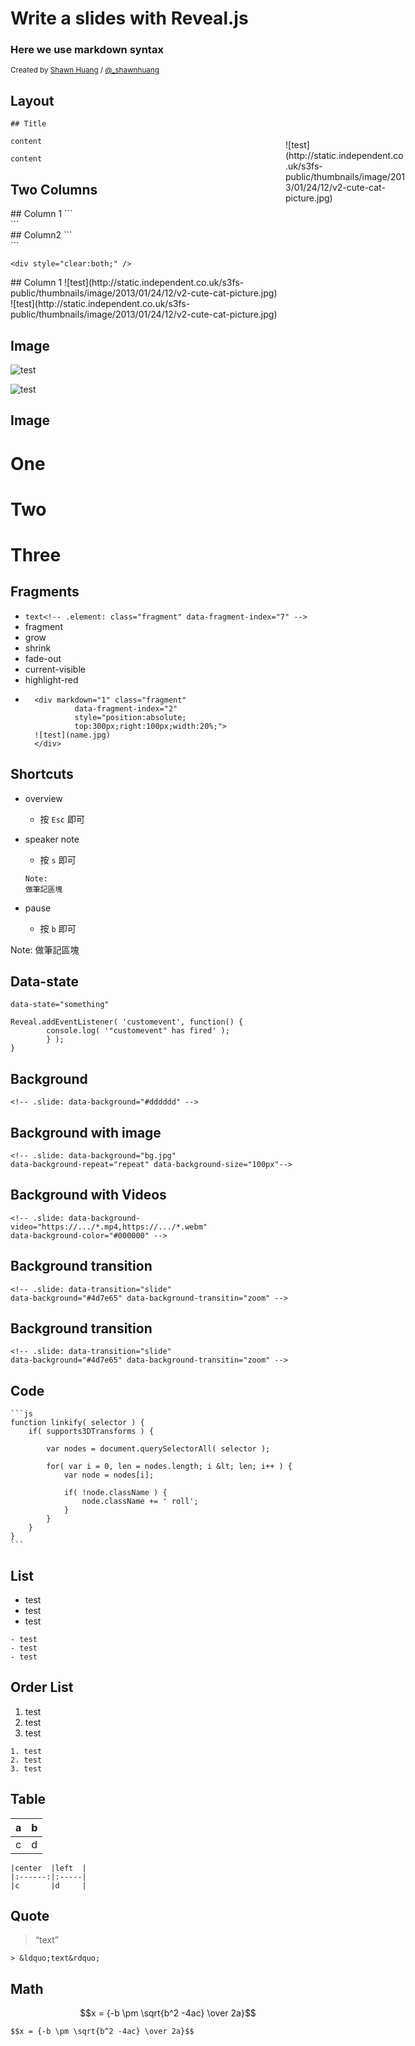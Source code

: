 # Write a slides with Reveal.js
### Here we use markdown syntax

<small>Created by [Shawn Huang](#) / [@_shawnhuang](#)</small>



## Layout

```
## Title

content

content
```


## Two Columns

<div markdown="1" class="left-column">
## Column 1
```
<div markdown="1" 
class="left-column">
</div>
```
</div>

<div markdown="1" class="right-column">
## Column2
```
<div markdown="1" 
class="right-column">
</div>
```
</div>

<div style="clear:both;" />

```
<div style="clear:both;" />
```


<div markdown="1" class="left-column">
## Column 1
![test](http://static.independent.co.uk/s3fs-public/thumbnails/image/2013/01/24/12/v2-cute-cat-picture.jpg) <!-- .element:  -->
</div>

<div markdown="1" class="right-column">
![test](http://static.independent.co.uk/s3fs-public/thumbnails/image/2013/01/24/12/v2-cute-cat-picture.jpg) <!-- .element:  -->
</div>

<div style="clear:both;" />


## Image
![test](http://static.independent.co.uk/s3fs-public/thumbnails/image/2013/01/24/12/v2-cute-cat-picture.jpg) <!-- .element: width="450px"  -->


![test](http://static.independent.co.uk/s3fs-public/thumbnails/image/2013/01/24/12/v2-cute-cat-picture.jpg) <!-- .element: width="450px"  -->
## Image


<!-- .slide: style="text-align:left" -->
# One
# Two
# Three



## Fragments
- `text<!-- .element: class="fragment" data-fragment-index="7" -->`<!-- .element: class="fragment" data-fragment-index="1" style="font-size:18px" -->
- fragment<!-- .element: class="fragment" data-fragment-index="7" -->
- grow<!-- .element: class="fragment grow" data-fragment-index="8" -->
- shrink<!-- .element: class="fragment shrink" data-fragment-index="3" -->
- fade-out<!-- .element: class="fragment fade-out" data-fragment-index="4" -->
- current-visible<!-- .element: class="fragment current-visible" data-fragment-index="6" -->
- highlight-red<!-- .element: class="fragment highlight-red" data-fragment-index="5" -->
- ```
	<div markdown="1" class="fragment"
			 data-fragment-index="2"
			 style="position:absolute;
			 top:300px;right:100px;width:20%;">
	![test](name.jpg)
	</div>
	```

<div markdown="1" class="fragment" data-fragment-index="2" style="position:absolute;top:300px;right:100px;width:20%;">
![test](http://static.independent.co.uk/s3fs-public/thumbnails/image/2013/01/24/12/v2-cute-cat-picture.jpg)
</div>



## Shortcuts 

- overview
	* 按 `Esc` 即可

- speaker note
	* 按 `s` 即可

	```
	Note:
	做筆記區塊
	```

- pause
	* 按 `b` 即可

Note:
做筆記區塊



<!-- .slide: data-state="something" -->
## Data-state

```
data-state="something"
```

```
Reveal.addEventListener( 'customevent', function() {
		console.log( '"customevent" has fired' );
		} );
}
```



<!-- .slide: data-background="#dddddd" -->
## Background

```
<!-- .slide: data-background="#dddddd" -->
```


<!-- .slide: data-background="https://s3.amazonaws.com/hakim-static/reveal-js/image-placeholder.png" -->
## Background with image

```
<!-- .slide: data-background="bg.jpg" 
data-background-repeat="repeat" data-background-size="100px"-->
```


<!-- .slide: data-background-video="https://s3.amazonaws.com/static.slid.es/site/homepage/v1/homepage-video-editor.mp4,https://s3.amazonaws.com/static.slid.es/site/homepage/v1/homepage-video-editor.webm" data-background-color="#000000" -->
## Background with Videos
```
<!-- .slide: data-background-video="https://.../*.mp4,https://.../*.webm"
data-background-color="#000000" -->
```


<!-- .slide: data-transition="slide" data-background="#4d7e65" data-background-transitin="zoom" -->
## Background transition

```
<!-- .slide: data-transition="slide" 
data-background="#4d7e65" data-background-transitin="zoom" -->
```


<!-- .slide: data-transition="slide" data-background="#b5533c" data-background-transitin="zoom" -->
## Background transition

```
<!-- .slide: data-transition="slide"
data-background="#4d7e65" data-background-transitin="zoom" -->
```



## Code

	```js
	function linkify( selector ) {
		if( supports3DTransforms ) {

			var nodes = document.querySelectorAll( selector );

			for( var i = 0, len = nodes.length; i &lt; len; i++ ) {
				var node = nodes[i];

				if( !node.className ) {
					node.className += ' roll';
				}
			}
		}
	}
	```



## List

- test
- test
- test

```
- test
- test
- test
```


## Order List

1. test
2. test
3. test

```
1. test
2. test
3. test
```



## Table

|a  |b  |
|:-:|:--|
|c  |d  |

```
|center  |left  |
|:------:|:-----|
|c       |d     |
```



## Quote

> &ldquo;text&rdquo;

```
> &ldquo;text&rdquo;
```



## Math

$$x = {-b \pm \sqrt{b^2 -4ac} \over 2a}$$

```
$$x = {-b \pm \sqrt{b^2 -4ac} \over 2a}$$
```
